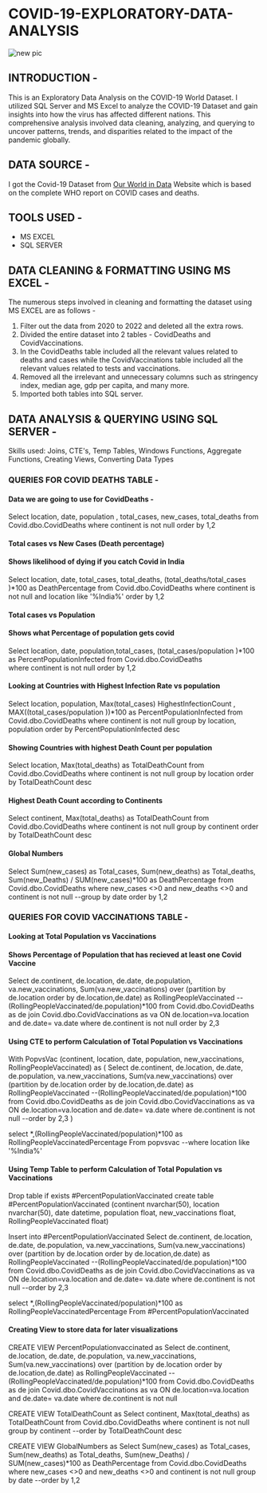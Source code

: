 # COVID-19-EXPLORATORY-DATA-ANALYSIS
![new pic](https://github.com/Shreya007data/COVID-19-EXPLORATORY-DATA-ANALYSIS/assets/132162991/ff740207-104e-4704-a8cb-40076d34b99b)

## INTRODUCTION -
This is an Exploratory Data Analysis on the COVID-19 World Dataset. I utilized SQL Server and MS Excel to analyze the COVID-19 Dataset and gain insights into how the virus has affected different nations. This comprehensive analysis involved data cleaning, analyzing, and querying to uncover patterns, trends, and disparities related to the impact of the pandemic globally.

## DATA SOURCE -
I got the Covid-19 Dataset from [Our World in Data](https://ourworldindata.org/covid-deaths) Website which is based on the complete WHO report on COVID cases and deaths. 

## TOOLS USED -
* MS EXCEL
* SQL SERVER

## DATA CLEANING & FORMATTING USING MS EXCEL -
The numerous steps involved in cleaning and formatting the dataset using MS EXCEL are as follows -

1) Filter out the data from 2020 to 2022 and deleted all the extra rows.
2) Divided the entire dataset into 2 tables - CovidDeaths and CovidVaccinations.
3) In the CovidDeaths table included all the relevant values related to deaths and cases while the CovidVaccinations table included all the relevant values related to tests and vaccinations.
4) Removed all the irrelevant and unnecessary columns such as stringency index, median age, gdp per capita, and many more.
5) Imported both tables into SQL server.


## DATA ANALYSIS & QUERYING USING SQL SERVER -
Skills used: Joins, CTE's, Temp Tables, Windows Functions, Aggregate Functions, Creating Views, Converting Data Types


### QUERIES FOR COVID DEATHS TABLE -


#### Data we are going to use for CovidDeaths -

Select location, date, population , total_cases, new_cases, total_deaths
from Covid.dbo.CovidDeaths
where continent is not null
order by 1,2

 #### Total cases vs New Cases (Death percentage)
 #### Shows likelihood of dying if you catch Covid in India
 
Select location, date, total_cases, total_deaths, (total_deaths/total_cases )*100 as DeathPercentage
from Covid.dbo.CovidDeaths 
where continent is not null and location like '%India%' 
order by 1,2

#### Total cases vs Population
#### Shows what Percentage of population gets covid
Select location, date, population,total_cases, (total_cases/population )*100 as PercentPopulationInfected
from Covid.dbo.CovidDeaths  
where continent is not null
order by 1,2

#### Looking at Countries with Highest Infection Rate vs population
Select location, population, Max(total_cases) HighestInfectionCount , MAX((total_cases/population ))*100 as PercentPopulationInfected
from Covid.dbo.CovidDeaths 
where continent is not null
 group by location, population
order by PercentPopulationInfected desc

#### Showing Countries with highest Death Count per population
Select location, Max(total_deaths) as TotalDeathCount
from Covid.dbo.CovidDeaths 
where continent is not null
 group by location
order by TotalDeathCount desc

#### Highest Death Count according to Continents
Select continent, Max(total_deaths) as TotalDeathCount
from Covid.dbo.CovidDeaths 
where continent is not null
 group by continent
order by TotalDeathCount desc

 #### Global Numbers
Select Sum(new_cases) as Total_cases, Sum(new_deaths) as Total_deaths, Sum(new_Deaths) / SUM(new_cases)*100 as DeathPercentage
from Covid.dbo.CovidDeaths 
where new_cases <>0 and new_deaths <>0 
and continent is not null 
--group by date
order by 1,2




 ### QUERIES FOR COVID VACCINATIONS TABLE -


#### Looking at Total Population  vs Vaccinations
#### Shows Percentage of Population that has recieved at least one Covid Vaccine

Select de.continent, de.location, de.date, de.population, va.new_vaccinations, 
Sum(va.new_vaccinations) over (partition by de.location order by de.location,de.date) as RollingPeopleVaccinated
--(RollingPeopleVaccinated/de.population)*100
from Covid.dbo.CovidDeaths as de join
Covid.dbo.CovidVaccinations as va
ON de.location=va.location and de.date= va.date
where de.continent is not null 
order by 2,3


 #### Using CTE to perform Calculation of Total Population  vs Vaccinations

With PopvsVac (continent, location, date, population, new_vaccinations, RollingPeopleVaccinated) as
(
Select de.continent, de.location, de.date, de.population, va.new_vaccinations, 
Sum(va.new_vaccinations) over (partition by de.location order by de.location,de.date) as RollingPeopleVaccinated
--(RollingPeopleVaccinated/de.population)*100
from Covid.dbo.CovidDeaths as de join
Covid.dbo.CovidVaccinations as va
ON de.location=va.location and de.date= va.date
where de.continent is not null 
--order by 2,3
)

select *,(RollingPeopleVaccinated/population)*100 as RollingPeopleVaccinatedPercentage From popvsvac --where location like '%India%'


 #### Using Temp Table to perform Calculation of Total Population  vs Vaccinations

Drop table if exists #PercentPopulationVaccinated
create table #PercentPopulationVaccinated
(continent nvarchar(50), 
location nvarchar(50), 
date datetime, 
population float, 
new_vaccinations float, 
RollingPeopleVaccinated float) 

Insert into #PercentPopulationVaccinated
Select de.continent, de.location, de.date, de.population, va.new_vaccinations, 
Sum(va.new_vaccinations) over (partition by de.location order by de.location,de.date) as RollingPeopleVaccinated
--(RollingPeopleVaccinated/de.population)*100
from Covid.dbo.CovidDeaths as de join
Covid.dbo.CovidVaccinations as va
ON de.location=va.location and de.date= va.date
where de.continent is not null 
--order by 2,3

select *,(RollingPeopleVaccinated/population)*100 as RollingPeopleVaccinatedPercentage From  #PercentPopulationVaccinated


#### Creating View to store data for later visualizations

CREATE VIEW PercentPopulationvaccinated as
Select de.continent, de.location, de.date, de.population, va.new_vaccinations, 
Sum(va.new_vaccinations) over (partition by de.location order by de.location,de.date) as RollingPeopleVaccinated
--(RollingPeopleVaccinated/de.population)*100
from Covid.dbo.CovidDeaths as de join
Covid.dbo.CovidVaccinations as va
ON de.location=va.location and de.date= va.date
where de.continent is not null


CREATE VIEW TotalDeathCount as
Select continent, Max(total_deaths) as TotalDeathCount
from Covid.dbo.CovidDeaths 
where continent is not null
 group by continent
--order by TotalDeathCount desc


CREATE VIEW GlobalNumbers as
Select Sum(new_cases) as Total_cases, Sum(new_deaths) as Total_deaths, Sum(new_Deaths) / SUM(new_cases)*100 as DeathPercentage
from Covid.dbo.CovidDeaths 
where new_cases <>0 and new_deaths <>0 
and continent is not null 
group by date
--order by 1,2






